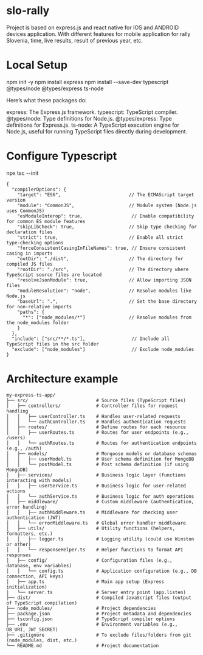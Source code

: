 # slo-rally
Project is based on express.js and react native for IOS and ANDROID devices application. With different features for mobile application for rally Slovenia, time, live results, result of previous year, etc.

# Local Setup
npm init -y
npm install express
npm install --save-dev typescript @types/node @types/express ts-node

Here’s what these packages do:

express: The Express.js framework.
typescript: TypeScript compiler.
@types/node: Type definitions for Node.js.
@types/express: Type definitions for Express.js.
ts-node: A TypeScript execution engine for Node.js, useful for running TypeScript files directly during development.

# Configure Typescript
npx tsc --init
```
{
  "compilerOptions": {
    "target": "ES6",                         // The ECMAScript target version
    "module": "CommonJS",                    // Module system (Node.js uses CommonJS)
    "esModuleInterop": true,                  // Enable compatibility for common ES module features
    "skipLibCheck": true,                    // Skip type checking for declaration files
    "strict": true,                          // Enable all strict type-checking options
    "forceConsistentCasingInFileNames": true, // Ensure consistent casing in imports
    "outDir": "./dist",                      // The directory for compiled JS files
    "rootDir": "./src",                      // The directory where TypeScript source files are located
    "resolveJsonModule": true,               // Allow importing JSON files
    "moduleResolution": "node",              // Resolve modules like Node.js
    "baseUrl": ".",                          // Set the base directory for non-relative imports
    "paths": {
      "*": ["node_modules/*"]                // Resolve modules from the node_modules folder
    }
  },
  "include": ["src/**/*.ts"],                 // Include all TypeScript files in the src folder
  "exclude": ["node_modules"]                 // Exclude node_modules
}

```

# Architecture example
```
my-express-ts-app/
├── src/                         # Source files (TypeScript files)
│   ├── controllers/             # Controller files for request handling
│   │   ├── userController.ts    # Handles user-related requests
│   │   └── authController.ts    # Handles authentication requests
│   ├── routes/                  # Define routes for each resource
│   │   ├── userRoutes.ts        # Routes for user endpoints (e.g., /users)
│   │   └── authRoutes.ts        # Routes for authentication endpoints (e.g., /auth)
│   ├── models/                  # Mongoose models or database schemas
│   │   ├── userModel.ts         # User schema definition for MongoDB
│   │   └── postModel.ts         # Post schema definition (if using MongoDB)
│   ├── services/                # Business logic layer (functions interacting with models)
│   │   ├── userService.ts       # Business logic for user-related actions
│   │   └── authService.ts       # Business logic for auth operations
│   ├── middleware/              # Custom middleware (authentication, error handling)
│   │   ├── authMiddleware.ts    # Middleware for checking user authentication (JWT)
│   │   └── errorMiddleware.ts   # Global error handler middleware
│   ├── utils/                   # Utility functions (helpers, formatters, etc.)
│   │   ├── logger.ts            # Logging utility (could use Winston or other)
│   │   └── responseHelper.ts    # Helper functions to format API responses
│   ├── config/                  # Configuration files (e.g., database, env variables)
│   │   └── config.ts            # Application configuration (e.g., DB connection, API keys)
│   ├── app.ts                   # Main app setup (Express initialization)
│   └── server.ts                # Server entry point (app.listen)
├── dist/                        # Compiled JavaScript files (output of TypeScript compilation)
├── node_modules/                # Project dependencies
├── package.json                 # Project metadata and dependencies
├── tsconfig.json                # TypeScript compiler options
├── .env                         # Environment variables (e.g., DB_URI, JWT_SECRET)
├── .gitignore                   # To exclude files/folders from git (node_modules, dist, etc.)
└── README.md                    # Project documentation
```